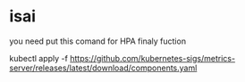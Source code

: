 # isai
you need put this comand for HPA finaly fuction

kubectl apply -f https://github.com/kubernetes-sigs/metrics-server/releases/latest/download/components.yaml
